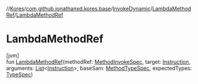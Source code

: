 //[Kores](../../../../index.md)/[com.github.jonathanxd.kores.base](../../index.md)/[InvokeDynamic](../index.md)/[LambdaMethodRef](index.md)/[LambdaMethodRef](-lambda-method-ref.md)

# LambdaMethodRef

[jvm]\
fun [LambdaMethodRef](-lambda-method-ref.md)(methodRef: [MethodInvokeSpec](../../../com.github.jonathanxd.kores.common/-method-invoke-spec/index.md), target: [Instruction](../../../com.github.jonathanxd.kores/-instruction/index.md), arguments: [List](https://kotlinlang.org/api/latest/jvm/stdlib/kotlin.collections/-list/index.html)<[Instruction](../../../com.github.jonathanxd.kores/-instruction/index.md)>, baseSam: [MethodTypeSpec](../../../com.github.jonathanxd.kores.common/-method-type-spec/index.md), expectedTypes: [TypeSpec](../../-type-spec/index.md))
